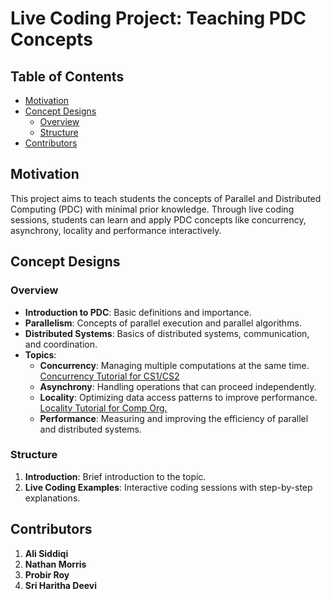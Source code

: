 # Live Coding Project: Teaching PDC Concepts

## Table of Contents

* [Motivation](#motivation)
* [Concept Designs](#conceptdesigns)
    * [Overview](#overview)
    * [Structure](#structure)
* [Contributors](#contributors)
  
## Motivation
This project aims to teach students the concepts of Parallel and Distributed Computing (PDC) with minimal prior knowledge. 
Through live coding sessions, students can learn and apply PDC concepts like concurrency, asynchrony, locality and performance interactively.

## Concept Designs
### Overview
- **Introduction to PDC**: Basic definitions and importance.
- **Parallelism**: Concepts of parallel execution and parallel algorithms.
- **Distributed Systems**: Basics of distributed systems, communication, and coordination.
- **Topics**:
  - **Concurrency**: Managing multiple computations at the same time. [Concurrency Tutorial for CS1/CS2](LiveCoding_Concurrency_Simulating_Transportation.ipynb)
  - **Asynchrony**: Handling operations that can proceed independently.
  - **Locality**: Optimizing data access patterns to improve performance. [Locality Tutorial for Comp Org.](Live_coding_Data_Locality_ArrayVsLinkedList_Search.ipynb)
  - **Performance**: Measuring and improving the efficiency of parallel and distributed systems.
  
### Structure
1. **Introduction**: Brief introduction to the topic.
2. **Live Coding Examples**: Interactive coding sessions with step-by-step explanations.

## Contributors
1. **Ali Siddiqi**
2. **Nathan Morris**
3. **Probir Roy**
4. **Sri Haritha Deevi**
